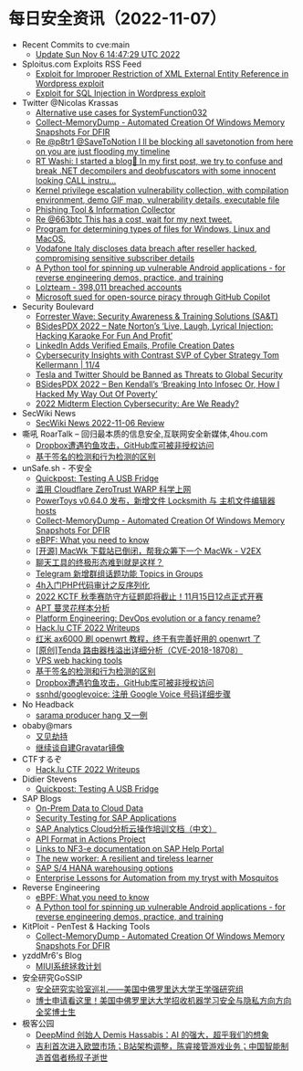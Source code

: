 # 每日安全资讯（2022-11-07）

- Recent Commits to cve:main
  - [Update Sun Nov  6 14:47:29 UTC 2022](https://github.com/trickest/cve/commit/7d9e935b7c9726b6a8a1befdbdaeec6f80a57db1)
- Sploitus.com Exploits RSS Feed
  - [Exploit for Improper Restriction of XML External Entity Reference in Wordpress exploit](https://sploitus.com/exploit?id=78A9CDD5-77A1-52D3-970A-B4F22C526628&utm_source=rss&utm_medium=rss)
  - [Exploit for SQL Injection in Wordpress exploit](https://sploitus.com/exploit?id=12F21FA5-22CD-5874-B2A7-91714070813E&utm_source=rss&utm_medium=rss)
- Twitter @Nicolas Krassas
  - [Alternative use cases for SystemFunction032](https://twitter.com/Dinosn/status/1589319133883404290)
  - [Collect-MemoryDump - Automated Creation Of Windows Memory Snapshots For DFIR](https://twitter.com/Dinosn/status/1589246523778674688)
  - [Re @p8tr1 @SaveToNotion I ll be blocking all savetonotion from here on you are just flooding my timeline](https://twitter.com/Dinosn/status/1589225773969604608)
  - [RT Washi: I started a blog👀 In my first post, we try to confuse and break .NET decompilers and deobfuscators with some innocent looking CALL instru...](https://twitter.com/washi_dev/status/1589198642040426496)
  - [Kernel privilege escalation vulnerability collection, with compilation environment, demo GIF map, vulnerability details, executable file](https://twitter.com/Dinosn/status/1589148909695533057)
  - [Phishing Tool & Information Collector](https://twitter.com/Dinosn/status/1589148552500240384)
  - [Re @663btc This has a cost, wait for my next tweet.](https://twitter.com/Dinosn/status/1589148413542928384)
  - [Program for determining types of files for Windows, Linux and MacOS.](https://twitter.com/Dinosn/status/1589145739447644161)
  - [Vodafone Italy discloses data breach after reseller hacked, compromising sensitive subscriber details](https://twitter.com/Dinosn/status/1589145128332992512)
  - [A Python tool for spinning up vulnerable Android applications - for reverse engineering demos, practice, and training](https://twitter.com/Dinosn/status/1589145101053620225)
  - [Lolzteam - 398,011 breached accounts](https://twitter.com/Dinosn/status/1589145034028625922)
  - [Microsoft sued for open-source piracy through GitHub Copilot](https://twitter.com/Dinosn/status/1589144985651544064)
- Security Boulevard
  - [Forrester Wave: Security Awareness & Training Solutions (SA&T)](https://securityboulevard.com/2022/11/forrester-wave-security-awareness-training-solutions-sat-2/)
  - [BSidesPDX 2022 – Nate Norton’s ‘Live, Laugh, Lyrical Injection: Hacking Karaoke For Fun And Profit’](https://securityboulevard.com/2022/11/bsidespdx-2022-nate-nortons-live-laugh-lyrical-injection-hacking-karaoke-for-fun-and-profit-2/)
  - [LinkedIn Adds Verified Emails, Profile Creation Dates](https://securityboulevard.com/2022/11/linkedin-adds-verified-emails-profile-creation-dates-2/)
  - [Cybersecurity Insights with Contrast SVP of Cyber Strategy Tom Kellermann | 11/4](https://securityboulevard.com/2022/11/cybersecurity-insights-with-contrast-svp-of-cyber-strategy-tom-kellermann-11-4-2/)
  - [Tesla and Twitter Should be Banned as Threats to Global Security](https://securityboulevard.com/2022/11/tesla-and-twitter-should-be-banned-as-threats-to-global-security-2/)
  - [BSidesPDX 2022 – Ben Kendall’s ‘Breaking Into Infosec Or, How I Hacked My Way Out Of Poverty’](https://securityboulevard.com/2022/11/bsidespdx-2022-ben-kendalls-breaking-into-infosec-or-how-i-hacked-my-way-out-of-poverty/)
  - [2022 Midterm Election Cybersecurity: Are We Ready?](https://securityboulevard.com/2022/11/2022-midterm-election-cybersecurity-are-we-ready/)
- SecWiki News
  - [SecWiki News 2022-11-06 Review](http://www.sec-wiki.com/?2022-11-06)
- 嘶吼 RoarTalk – 回归最本质的信息安全,互联网安全新媒体,4hou.com
  - [Dropbox遭遇钓鱼攻击，GitHub库可被非授权访问](https://www.4hou.com/posts/mXzn)
  - [基于签名的检测和行为检测的区别](https://www.4hou.com/posts/nJjD)
- unSafe.sh - 不安全
  - [Quickpost: Testing A USB Fridge](https://buaq.net/go-134422.html)
  - [滥用 Cloudflare ZeroTrust WARP 科学上网](https://buaq.net/go-134425.html)
  - [PowerToys v0.64.0 发布，新增文件 Locksmith 与 主机文件编辑器 hosts](https://buaq.net/go-134423.html)
  - [Collect-MemoryDump - Automated Creation Of Windows Memory Snapshots For DFIR](https://buaq.net/go-134417.html)
  - [eBPF: What you need to know](https://buaq.net/go-134416.html)
  - [[开源] MacWk 下载站已倒闭，帮我众筹下一个 MacWk - V2EX](https://buaq.net/go-134400.html)
  - [聊天工具的终极形态难到就是这样？](https://buaq.net/go-134401.html)
  - [Telegram 新增群组话题功能 Topics in Groups](https://buaq.net/go-134406.html)
  - [4h入门PHP代码审计之反序列化](https://buaq.net/go-134402.html)
  - [2022 KCTF 秋季赛防守方征题即将截止！11月15日12点正式开赛](https://buaq.net/go-134403.html)
  - [APT 蔓灵花样本分析](https://buaq.net/go-134404.html)
  - [Platform Engineering: DevOps evolution or a fancy rename?](https://buaq.net/go-134405.html)
  - [Hack.lu CTF 2022 Writeups](https://buaq.net/go-134394.html)
  - [红米 ax6000 刷 openwrt 教程，终于有完善好用的 openwrt 了](https://buaq.net/go-134396.html)
  - [[原创]Tenda 路由器栈溢出详细分析（CVE-2018-18708）](https://buaq.net/go-134420.html)
  - [VPS web hacking tools](https://buaq.net/go-134382.html)
  - [基于签名的检测和行为检测的区别](https://buaq.net/go-134381.html)
  - [Dropbox遭遇钓鱼攻击，GitHub库可被非授权访问](https://buaq.net/go-134380.html)
  - [ssnhd/googlevoice: 注册 Google Voice 号码详细步骤](https://buaq.net/go-134374.html)
- No Headback
  - [sarama producer hang 又一例](http://xargin.com/sarama-producer-hang-another-case/)
- obaby@mars
  - [又见劫持](https://h4ck.org.cn/2022/11/%e5%8f%88%e8%a7%81%e5%8a%ab%e6%8c%81/)
  - [继续谈自建Gravatar镜像](https://h4ck.org.cn/2022/11/%e7%bb%a7%e7%bb%ad%e8%b0%88%e8%87%aa%e5%bb%bagravatar%e9%95%9c%e5%83%8f/)
- CTFするぞ
  - [Hack.lu CTF 2022 Writeups](https://ptr-yudai.hatenablog.com/entry/2022/11/06/163123)
- Didier Stevens
  - [Quickpost: Testing A USB Fridge](https://blog.didierstevens.com/2022/11/06/quickpost-testing-a-usb-fridge/)
- SAP Blogs
  - [On-Prem Data to Cloud Data](https://blogs.sap.com/2022/11/06/on-prem-data-to-cloud-data/)
  - [Security Testing for SAP Applications](https://blogs.sap.com/2022/11/06/security-testing-for-sap-applications/)
  - [SAP Analytics Cloud分析云操作培训文档（中文）](https://blogs.sap.com/2022/11/06/sap-analytics-cloud%e5%88%86%e6%9e%90%e4%ba%91%e6%93%8d%e4%bd%9c%e5%9f%b9%e8%ae%ad%e6%96%87%e6%a1%a3%ef%bc%88%e4%b8%ad%e6%96%87%ef%bc%89/)
  - [API Format in Actions Project](https://blogs.sap.com/2022/11/06/api-format-in-actions-project/)
  - [Links to NF3-e documentation on SAP Help Portal](https://blogs.sap.com/2022/11/06/links-to-nf3-e-documentation-on-sap-help-portal/)
  - [The new worker: A resilient and tireless learner](https://blogs.sap.com/2022/11/06/the-new-worker-a-resilient-and-tireless-learner/)
  - [SAP S/4 HANA warehousing options](https://blogs.sap.com/2022/11/06/sap-s-4-hana-warehousing-options/)
  - [Enterprise Lessons for Automation from my tryst with Mosquitos](https://blogs.sap.com/2022/11/06/enterprise-lessons-for-automation-from-my-tryst-with-mosquitos/)
- Reverse Engineering
  - [eBPF: What you need to know](https://www.reddit.com/r/ReverseEngineering/comments/ynn9wn/ebpf_what_you_need_to_know/)
  - [A Python tool for spinning up vulnerable Android applications - for reverse engineering demos, practice, and training](https://www.reddit.com/r/ReverseEngineering/comments/ynbwn8/a_python_tool_for_spinning_up_vulnerable_android/)
- KitPloit - PenTest & Hacking Tools
  - [Collect-MemoryDump - Automated Creation Of Windows Memory Snapshots For DFIR](http://www.kitploit.com/2022/11/collect-memorydump-automated-creation.html)
- yzddMr6's Blog
  - [MIUI系统拯救计划](https://yzddmr6.com/posts/save-my-miui-system/)
- 安全研究GoSSIP
  - [安全研究实验室巡礼——美国中佛罗里达大学王学强研究组](https://mp.weixin.qq.com/s?__biz=Mzg5ODUxMzg0Ng==&mid=2247493158&idx=1&sn=39cc1de4fe7891024d9dc1b728d6f456&chksm=c063c8fff71441e9a3777c2de68a0b2ed9c0485b47cc2fc2a19ca9f161c96023b80d25eb4ea0&scene=58&subscene=0#rd)
  - [博士申请看这里！美国中佛罗里达大学招收机器学习安全与隐私方向方向全奖博士生](https://mp.weixin.qq.com/s?__biz=Mzg5ODUxMzg0Ng==&mid=2247493158&idx=2&sn=dfa1ed613d88aa59d9c727b07a25d6bc&chksm=c063c8fff71441e9ae721b98d3ee09604e6d84888812dee402860ddaac33b2b9f0ae9bbd75d8&scene=58&subscene=0#rd)
- 极客公园
  - [DeepMind 创始人 Demis Hassabis：AI 的强大，超乎我们的想象](https://mp.weixin.qq.com/s?__biz=MTMwNDMwODQ0MQ==&mid=2652971693&idx=1&sn=7b04419a219374f5f9f2d605c5d1efeb&chksm=7e545f1b4923d60d0da3231e9c32ce62b3c7be1f99a71e0081a066253706dc7a0a43c725e64e&scene=58&subscene=0#rd)
  - [吉利首次进入欧盟市场；B站架构调整，陈睿接管游戏业务；中国智能制造首倡者杨叔子逝世](https://mp.weixin.qq.com/s?__biz=MTMwNDMwODQ0MQ==&mid=2652971684&idx=1&sn=c155e8a68157fa2a32405a337810f8a7&chksm=7e545f124923d6049abcdd958ae2a8b851469103969bb120d96d6e483a16dfd3178498397cef&scene=58&subscene=0#rd)
